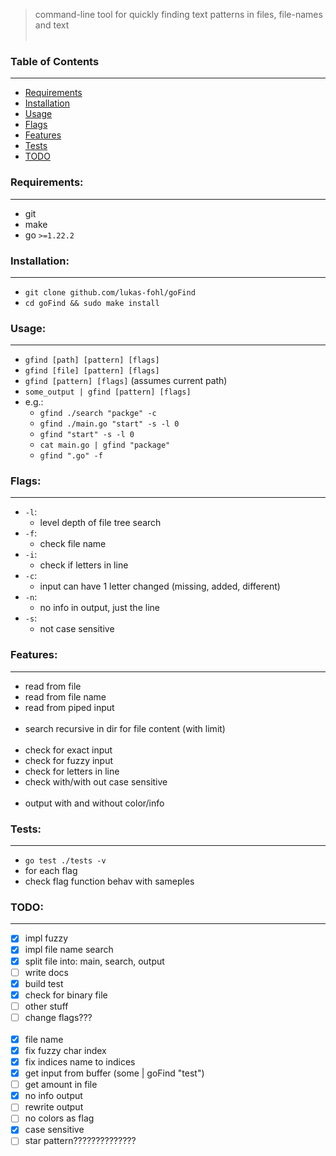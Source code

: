 > command-line tool for quickly finding text patterns in files, file-names and text
<br></br>
### Table of Contents
-----------------
* [Requirements](#requirements)
* [Installation](#installation)
* [Usage](#usage)
* [Flags](#flags)
* [Features](#features)
* [Tests](#tests)
* [TODO](#todo)

### Requirements:
----------
 - git
 - make
 - go `>=1.22.2`

### Installation:
----------
 - `git clone github.com/lukas-fohl/goFind`
 - `cd goFind && sudo make install`

### Usage:
----------
 - `gfind [path] [pattern] [flags]`
 - `gfind [file] [pattern] [flags]`
 - `gfind [pattern] [flags]` (assumes current path)
 - `some_output | gfind [pattern] [flags]`
 - e.g.:
   - `gfind ./search "packge" -c`
   - `gfind ./main.go "start" -s -l 0`
   - `gfind "start" -s -l 0`
   - `cat main.go | gfind "package"`
   - `gfind ".go" -f`

### Flags:
----------
  - `-l`:
    - level depth of file tree search
  - `-f`:
    - check file name
  - `-i`:
    - check if letters in line
  - `-c`:
    - input can have 1 letter changed (missing, added, different)
  - `-n`:
    - no info in output, just the line
  - `-s`:
    - not case sensitive

### Features:
----------
 - read from file
 - read from file name
 - read from piped input
<br></br>
 - search recursive in dir for file content (with limit)
<br></br>
 - check for exact input
 - check for fuzzy input
 - check for letters in line
 - check with/with out case sensitive
<br></br>
- output with and without color/info

### Tests:
----------
 - `go test ./tests -v`
 - for each flag
 - check flag function behav with sameples

### TODO:
----------
 - [x] impl fuzzy
 - [x] impl file name search
 - [x] split file into: main, search, output
 - [ ] write docs
 - [x] build test
 - [x] check for binary file
 - [ ] other stuff
 - [ ] change flags???
 <br></br>
 - [x] file name 
 - [x] fix fuzzy char index
 - [x] fix indices name to indices
 - [x] get input from buffer (some | goFind "test")
 - [ ] get amount in file
 - [x] no info output
 - [ ] rewrite output
 - [ ] no colors as flag
 - [x] case sensitive
 - [ ] star pattern??????????????
